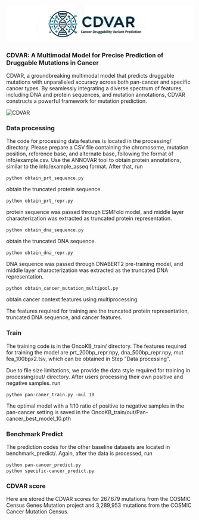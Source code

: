 ![logo](logo.png)
### CDVAR: A Multimodal Model for Precise Prediction of Druggable Mutations in Cancer

CDVAR, a groundbreaking multimodal model that predicts druggable mutations with unparalleled accuracy across both pan-cancer and specific cancer types. By seamlessly integrating a diverse spectrum of features, including DNA and protein sequences, and mutation annotations, CDVAR constructs a powerful framework for mutation prediction. 

![CDVAR](CDVAR.png)

### Data processing

The code for processing data features is located in the processing/ directory. Please prepare a CSV file containing the chromosome, mutation position, reference base, and alternate base, following the format of info/example.csv. Use the ANNOVAR tool to obtain protein annotations, similar to the info/example_asseq format. After that, run 
```
python obtain_prt_sequence.py
```
obtain the truncated protein sequence.

```
python obtain_prt_repr.py
```
protein sequence was passed through ESMFold model, and middle layer characterization was extracted as truncated protein representation.
 
```
python obtain_dna_sequence.py
```
obtain the truncated DNA sequence.

```
python obtain_dna_repr.py
```
DNA sequence was passed through DNABERT2 pre-training model, and middle layer characterization was extracted as the truncated DNA representation.

```
python obtain_cancer_mutation_multipool.py
```
obtain cancer context features using multiprocessing.

The features required for training are the truncated protein representation, truncated DNA sequence, and cancer features.

### Train

The training code is in the OncoKB_train/ directory. The features required for training the model are prt_200bp_repr.npy, dna_500bp_repr.npy, mut fea_100bpx2.tsv, which can be obtained in Step "Data processing". 

Due to file size limitations, we provide the data style required for training in processing/out/ directory. After users processing their own positive and negative samples. run

```
python pan-caner_train.py -mul 10
```
The optimal model with a 1:10 ratio of positive to negative samples in the pan-cancer setting is saved in the OncoKB_train/out/Pan-cancer_best_model_10.pth

### Benchmark Predict

The prediction codes for the other baseline datasets are located in benchmark_predict/. Again, after the data is processed, run

```
python pan-cancer_predict.py
python specific-cancer_predict.py
```

### CDVAR score
Here are stored the CDVAR scores for 267,679 mutations from the COSMIC Census Genes Mutation project and 3,289,953 mutations from the COSMIC Cancer Mutation Census.


